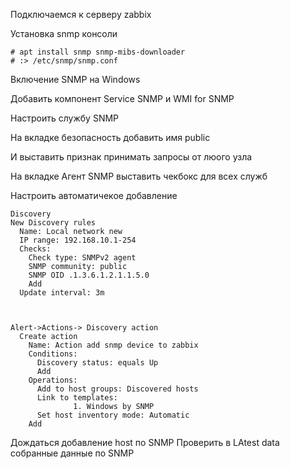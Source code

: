 
Подключаемся к серверу zabbix

Установка snmp консоли
```
# apt install snmp snmp-mibs-downloader
# :> /etc/snmp/snmp.conf
```


Включение SNMP на Windows 

Добавить компонент Service SNMP и WMI for SNMP

Настроить службу SNMP

На вкладке безопасность добавить имя public

И выставить признак принимать запросы от люого узла

На вкладке Агент SNMP выставить чекбокс для всех служб


Настроить автоматичекое добавление
```
Discovery
New Discovery rules
  Name: Local network new
  IP range: 192.168.10.1-254
  Checks: 
    Check type: SNMPv2 agent 
    SNMP community: public
    SNMP OID .1.3.6.1.2.1.1.5.0
    Add
  Update interval: 3m



Alert->Actions-> Discovery action
  Create action
    Name: Action add snmp device to zabbix
    Conditions: 
      Discovery status: equals Up                 
      Add
    Operations: 
      Add to host groups: Discovered hosts            
      Link to templates:
              1. Windows by SNMP
      Set host inventory mode: Automatic
    Add
```

Дождаться добавление host по SNMP
Проверить в LAtest data собранные данные по SNMP
